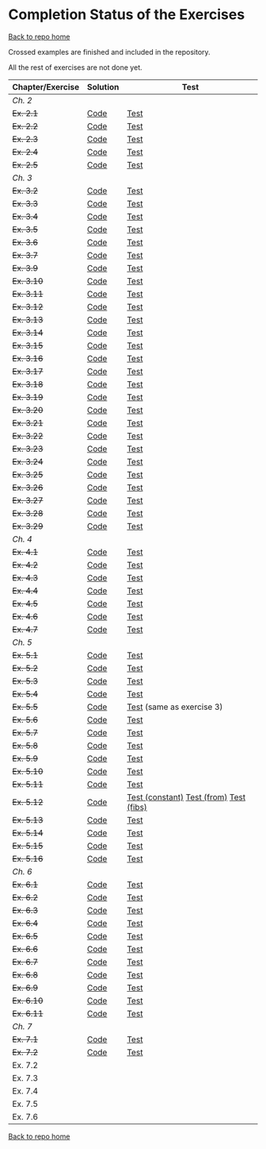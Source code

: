 # Completion Status of the Exercises

[Back to repo home](https://github.com/iht/fpinscala)

Crossed examples are finished and included in the repository.

All the rest of exercises are not done yet.

| **Chapter/Exercise** | **Solution**                                                                                           | **Test**                                                                                                                                                                                                                                                                                                                       |
| ----------------     | ----                                                                                                   | ----                                                                                                                                                                                                                                                                                                                           |
| *Ch. 2*              |                                                                                                        |                                                                                                                                                                                                                                                                                                                                |
| ~~Ex. 2.1~~          | [Code](https://github.com/iht/fpinscala/blob/master/src/main/scala/chap02/ex01.scala#L30-L44)          | [Test](https://github.com/iht/fpinscala/blob/master/src/test/scala/chap02/ex01Spec.scala#L33-L59)                                                                                                                                                                                                                              |
| ~~Ex. 2.2~~          | [Code](https://github.com/iht/fpinscala/blob/master/src/main/scala/chap02/ex02.scala#L30-L60)          | [Test](https://github.com/iht/fpinscala/blob/master/src/test/scala/chap02/ex02Spec.scala#L33-L72)                                                                                                                                                                                                                              |
| ~~Ex. 2.3~~          | [Code](https://github.com/iht/fpinscala/blob/master/src/main/scala/chap02/ex03.scala#L32-L34)          | [Test](https://github.com/iht/fpinscala/blob/master/src/test/scala/chap02/ex03Spec.scala#L34-L56)                                                                                                                                                                                                                              |
| ~~Ex. 2.4~~          | [Code](https://github.com/iht/fpinscala/blob/master/src/main/scala/chap02/ex04.scala#L32-L34)          | [Test](https://github.com/iht/fpinscala/blob/master/src/test/scala/chap02/ex04Spec.scala#L34-L55)                                                                                                                                                                                                                              |
| ~~Ex. 2.5~~          | [Code](https://github.com/iht/fpinscala/blob/master/src/main/scala/chap02/ex05.scala#L32-L34)          | [Test](https://github.com/iht/fpinscala/blob/master/src/test/scala/chap02/ex05Spec.scala#L33-L75)                                                                                                                                                                                                                              |
| *Ch. 3*              |                                                                                                        |                                                                                                                                                                                                                                                                                                                                |
| ~~Ex. 3.2~~          | [Code](https://github.com/iht/fpinscala/blob/master/src/main/scala/chap03/ex02.scala#L32-L37)          | [Test](https://github.com/iht/fpinscala/blob/master/src/test/scala/chap03/ex02Spec.scala#L33-L46)                                                                                                                                                                                                                              |
| ~~Ex. 3.3~~          | [Code](https://github.com/iht/fpinscala/blob/master/src/main/scala/chap03/ex03.scala#L32-L37)          | [Test](https://github.com/iht/fpinscala/blob/master/src/test/scala/chap03/ex03Spec.scala#L33-L46)                                                                                                                                                                                                                              |
| ~~Ex. 3.4~~          | [Code](https://github.com/iht/fpinscala/blob/master/src/main/scala/chap03/ex04.scala#L32-L41)          | [Test](https://github.com/iht/fpinscala/blob/master/src/test/scala/chap03/ex04Spec.scala#L34-L51)                                                                                                                                                                                                                              |
| ~~Ex. 3.5~~          | [Code](https://github.com/iht/fpinscala/blob/master/src/main/scala/chap03/ex05.scala#L32-L51)          | [Test](https://github.com/iht/fpinscala/blob/master/src/test/scala/chap03/ex05Spec.scala#L33-L42)                                                                                                                                                                                                                              |
| ~~Ex. 3.6~~          | [Code](https://github.com/iht/fpinscala/blob/master/src/main/scala/chap03/ex06.scala#L32-L43)          | [Test](https://github.com/iht/fpinscala/blob/master/src/test/scala/chap03/ex06Spec.scala#L33-L46)                                                                                                                                                                                                                              |
| ~~Ex. 3.7~~          | [Code](https://github.com/iht/fpinscala/blob/master/src/main/scala/chap03/ex07.scala#L30-L58)          | [Test](https://github.com/iht/fpinscala/blob/master/src/test/scala/chap03/ex07Spec.scala#L33-L59)                                                                                                                                                                                                                              |
| ~~Ex. 3.9~~          | [Code](https://github.com/iht/fpinscala/blob/master/src/main/scala/chap03/ex09.scala#L34-L36)          | [Test](https://github.com/iht/fpinscala/blob/master/src/test/scala/chap03/ex09Spec.scala#L32-L46)                                                                                                                                                                                                                              |
| ~~Ex. 3.10~~         | [Code](https://github.com/iht/fpinscala/blob/master/src/main/scala/chap03/ex10.scala#L32-L38)          | [Test](https://github.com/iht/fpinscala/blob/master/src/test/scala/chap03/ex10Spec.scala#L32-L63)                                                                                                                                                                                                                              |
| ~~Ex. 3.11~~         | [Code](https://github.com/iht/fpinscala/blob/master/src/main/scala/chap03/ex11.scala#L32-L49)          | [Test](https://github.com/iht/fpinscala/blob/master/src/test/scala/chap03/ex11Spec.scala#L32-L86)                                                                                                                                                                                                                              |
| ~~Ex. 3.12~~         | [Code](https://github.com/iht/fpinscala/blob/master/src/main/scala/chap03/ex12.scala#L32-L34)          | [Test](https://github.com/iht/fpinscala/blob/master/src/test/scala/chap03/ex12Spec.scala#L32-L42)                                                                                                                                                                                                                              |
| ~~Ex. 3.13~~         | [Code](https://github.com/iht/fpinscala/blob/master/src/main/scala/chap03/ex13.scala#L30-L39)          | [Test](https://github.com/iht/fpinscala/blob/master/src/test/scala/chap03/ex13Spec.scala#L32-L85)                                                                                                                                                                                                                              |
| ~~Ex. 3.14~~         | [Code](https://github.com/iht/fpinscala/blob/master/src/main/scala/chap03/ex14.scala#L30-L46)          | [Test](https://github.com/iht/fpinscala/blob/master/src/test/scala/chap03/ex14Spec.scala#L32-L63)                                                                                                                                                                                                                              |
| ~~Ex. 3.15~~         | [Code](https://github.com/iht/fpinscala/blob/master/src/main/scala/chap03/ex15.scala#L30-L37)          | [Test](https://github.com/iht/fpinscala/blob/master/src/test/scala/chap03/ex15Spec.scala#L32-L63)                                                                                                                                                                                                                              |
| ~~Ex. 3.16~~         | [Code](https://github.com/iht/fpinscala/blob/master/src/main/scala/chap03/ex16.scala#L32-L49)          | [Test](https://github.com/iht/fpinscala/blob/master/src/test/scala/chap03/ex16Spec.scala#L32-L60)                                                                                                                                                                                                                              |
| ~~Ex. 3.17~~         | [Code](https://github.com/iht/fpinscala/blob/master/src/main/scala/chap03/ex17.scala#L30-L44)          | [Test](https://github.com/iht/fpinscala/blob/master/src/test/scala/chap03/ex17Spec.scala#L32-L46)                                                                                                                                                                                                                              |
| ~~Ex. 3.18~~         | [Code](https://github.com/iht/fpinscala/blob/master/src/main/scala/chap03/ex18.scala#L30-L45)          | [Test](https://github.com/iht/fpinscala/blob/master/src/test/scala/chap03/ex18Spec.scala#L32-L50)                                                                                                                                                                                                                              |
| ~~Ex. 3.19~~         | [Code](https://github.com/iht/fpinscala/blob/master/src/main/scala/chap03/ex19.scala#L30-L46)          | [Test](https://github.com/iht/fpinscala/blob/master/src/test/scala/chap03/ex19Spec.scala#L32-L54)                                                                                                                                                                                                                              |
| ~~Ex. 3.20~~         | [Code](https://github.com/iht/fpinscala/blob/master/src/main/scala/chap03/ex20.scala#L30-L44)          | [Test](https://github.com/iht/fpinscala/blob/master/src/test/scala/chap03/ex20Spec.scala#L32-L50)                                                                                                                                                                                                                              |
| ~~Ex. 3.21~~         | [Code](https://github.com/iht/fpinscala/blob/master/src/main/scala/chap03/ex21.scala#L30-L41)          | [Test](https://github.com/iht/fpinscala/blob/master/src/test/scala/chap03/ex21Spec.scala#L32-L60)                                                                                                                                                                                                                              |
| ~~Ex. 3.22~~         | [Code](https://github.com/iht/fpinscala/blob/master/src/main/scala/chap03/ex22.scala#32-51)            | [Test](https://github.com/iht/fpinscala/blob/master/src/test/scala/chap03/ex22Spec.scala#L32-L50)                                                                                                                                                                                                                              |
| ~~Ex. 3.23~~         | [Code](https://github.com/iht/fpinscala/blob/master/src/main/scala/chap03/ex23.scala#L30-L44)          | [Test](https://github.com/iht/fpinscala/blob/master/src/test/scala/chap03/ex23Spec.scala#L32-L51)                                                                                                                                                                                                                              |
| ~~Ex. 3.24~~         | [Code](https://github.com/iht/fpinscala/blob/master/src/main/scala/chap03/ex24.scala#L30-L57)          | [Test](https://github.com/iht/fpinscala/blob/master/src/test/scala/chap03/ex24Spec.scala#L32-L67)                                                                                                                                                                                                                              |
| ~~Ex. 3.25~~         | [Code](https://github.com/iht/fpinscala/blob/master/src/main/scala/chap03/ex25.scala#L32-L59)          | [Test](https://github.com/iht/fpinscala/blob/master/src/test/scala/chap03/ex25Spec.scala#L34-L59)                                                                                                                                                                                                                              |
| ~~Ex. 3.26~~         | [Code](https://github.com/iht/fpinscala/blob/master/src/main/scala/chap03/ex26.scala#L32-L67)          | [Test](https://github.com/iht/fpinscala/blob/master/src/test/scala/chap03/ex26Spec.scala#L34-L59)                                                                                                                                                                                                                              |
| ~~Ex. 3.27~~         | [Code](https://github.com/iht/fpinscala/blob/master/src/main/scala/chap03/ex27.scala#L32-L40)          | [Test](https://github.com/iht/fpinscala/blob/master/src/test/scala/chap03/ex27Spec.scala#L34-L71)                                                                                                                                                                                                                              |
| ~~Ex. 3.28~~         | [Code](https://github.com/iht/fpinscala/blob/master/src/main/scala/chap03/ex28.scala#L32-L39)          | [Test](https://github.com/iht/fpinscala/blob/master/src/test/scala/chap03/ex28Spec.scala#L34-L70)                                                                                                                                                                                                                              |
| ~~Ex. 3.29~~         | [Code](https://github.com/iht/fpinscala/blob/master/src/main/scala/chap03/ex29.scala#L32-L82)          | [Test](https://github.com/iht/fpinscala/blob/master/src/test/scala/chap03/ex29Spec.scala#L34-L157)                                                                                                                                                                                                                             |
| *Ch. 4*              |                                                                                                        |                                                                                                                                                                                                                                                                                                                                |
| ~~Ex. 4.1~~          | [Code](https://github.com/iht/fpinscala/blob/master/src/main/scala/errorhandling/Option.scala#L33-L63) | [Test](https://github.com/iht/fpinscala/blob/master/src/test/scala/chap04/ex01Spec.scala#L37-L97)                                                                                                                                                                                                                              |
| ~~Ex. 4.2~~          | [Code](https://github.com/iht/fpinscala/blob/master/src/main/scala/chap04/ex02.scala#L33-L42)          | [Test](https://github.com/iht/fpinscala/blob/master/src/test/scala/chap04/ex02Spec.scala#L33-L43)                                                                                                                                                                                                                              |
| ~~Ex. 4.3~~          | [Code](https://github.com/iht/fpinscala/blob/master/src/main/scala/chap04/ex03.scala#L33-L41)          | [Test](https://github.com/iht/fpinscala/blob/master/src/test/scala/chap04/ex03Spec.scala#L33-L50)                                                                                                                                                                                                                              |
| ~~Ex. 4.4~~          | [Code](https://github.com/iht/fpinscala/blob/master/src/main/scala/chap04/ex04.scala#L33-L50)          | [Test](https://github.com/iht/fpinscala/blob/master/src/test/scala/chap04/ex04Spec.scala#L33-L65)                                                                                                                                                                                                                              |
| ~~Ex. 4.5~~          | [Code](https://github.com/iht/fpinscala/blob/master/src/main/scala/chap04/ex05.scala#L33-L54)          | [Test](https://github.com/iht/fpinscala/blob/master/src/test/scala/chap04/ex05Spec.scala#L33-L104)                                                                                                                                                                                                                             |
| ~~Ex. 4.6~~          | [Code](https://github.com/iht/fpinscala/blob/master/src/main/scala/errorhandling/Either.scala#L33-L65) | [Test](https://github.com/iht/fpinscala/blob/master/src/test/scala/chap04/ex06Spec.scala#L33-L88)                                                                                                                                                                                                                              |
| ~~Ex. 4.7~~          | [Code](https://github.com/iht/fpinscala/blob/master/src/main/scala/chap04/ex07.scala#L33-L55)          | [Test](https://github.com/iht/fpinscala/blob/master/src/test/scala/chap04/ex07Spec.scala#L33-L85)                                                                                                                                                                                                                              |
| *Ch. 5*              |                                                                                                        |                                                                                                                                                                                                                                                                                                                                |
| ~~Ex. 5.1~~          | [Code](https://github.com/iht/fpinscala/blob/master/src/main/scala/adt/stream.scala#L33-L44)           | [Test](https://github.com/iht/fpinscala/blob/master/src/test/scala/chap05/ex01Spec.scala#L33-L51)                                                                                                                                                                                                                              |
| ~~Ex. 5.2~~          | [Code](https://github.com/iht/fpinscala/blob/master/src/main/scala/adt/stream.scala#L46-L91)           | [Test](https://github.com/iht/fpinscala/blob/master/src/test/scala/chap05/ex02Spec.scala#L33-L78)                                                                                                                                                                                                                              |
| ~~Ex. 5.3~~          | [Code](https://github.com/iht/fpinscala/blob/master/src/main/scala/adt/stream.scala#L93-L105)          | [Test](https://github.com/iht/fpinscala/blob/master/src/test/scala/chap05/ex03Spec.scala#L33-L57)                                                                                                                                                                                                                              |
| ~~Ex. 5.4~~          | [Code](https://github.com/iht/fpinscala/blob/master/src/main/scala/adt/stream.scala#L107-L119)         | [Test](https://github.com/iht/fpinscala/blob/master/src/test/scala/chap05/ex04Spec.scala#L33-L57)                                                                                                                                                                                                                              |
| ~~Ex. 5.5~~          | [Code](https://github.com/iht/fpinscala/blob/master/src/main/scala/adt/stream.scala#L121-L131)         | [Test](https://github.com/iht/fpinscala/blob/master/src/test/scala/chap05/ex03Spec.scala#L33-L57) (same as exercise 3)                                                                                                                                                                                                         |
| ~~Ex. 5.6~~          | [Code](https://github.com/iht/fpinscala/blob/master/src/main/scala/adt/stream.scala#L133-L136)         | [Test](https://github.com/iht/fpinscala/blob/master/src/test/scala/chap05/ex06Spec.scala#L33-L55)                                                                                                                                                                                                                              |
| ~~Ex. 5.7~~          | [Code](https://github.com/iht/fpinscala/blob/master/src/main/scala/adt/stream.scala#L138-L170)         | [Test](https://github.com/iht/fpinscala/blob/master/src/test/scala/chap05/ex07Spec.scala#L33-L97)                                                                                                                                                                                                                              |
| ~~Ex. 5.8~~          | [Code](https://github.com/iht/fpinscala/blob/master/src/main/scala/adt/stream.scala#L172-L173)         | [Test](https://github.com/iht/fpinscala/blob/master/src/test/scala/chap05/ex08Spec.scala#L33-L51)                                                                                                                                                                                                                              |
| ~~Ex. 5.9~~          | [Code](https://github.com/iht/fpinscala/blob/master/src/main/scala/adt/stream.scala#L175-L176)         | [Test](https://github.com/iht/fpinscala/blob/master/src/test/scala/chap05/ex09Spec.scala#L33-L40)                                                                                                                                                                                                                              |
| ~~Ex. 5.10~~         | [Code](https://github.com/iht/fpinscala/blob/master/src/main/scala/adt/stream.scala#L178-L183)         | [Test](https://github.com/iht/fpinscala/blob/master/src/test/scala/chap05/ex10Spec.scala#L33-L40)                                                                                                                                                                                                                              |
| ~~Ex. 5.11~~         | [Code](https://github.com/iht/fpinscala/blob/master/src/main/scala/adt/stream.scala#L185-L191)         | [Test](https://github.com/iht/fpinscala/blob/master/src/test/scala/chap05/ex11Spec.scala#L33-L61)                                                                                                                                                                                                                              |
| ~~Ex. 5.12~~         | [Code](https://github.com/iht/fpinscala/blob/master/src/main/scala/adt/stream.scala#L193-L202)         | [Test (constant)](https://github.com/iht/fpinscala/blob/master/src/test/scala/chap05/ex08Spec.scala#L33-L51) [Test (from)](https://github.com/iht/fpinscala/blob/master/src/test/scala/chap05/ex09Spec.scala#L33-L40) [Test (fibs)](https://github.com/iht/fpinscala/blob/master/src/test/scala/chap05/ex10Spec.scala#L33-L40) |
| ~~Ex. 5.13~~         | [Code](https://github.com/iht/fpinscala/blob/master/src/main/scala/chap05/ex13.scala#L32-L90)          | [Test](https://github.com/iht/fpinscala/blob/master/src/test/scala/chap05/ex13Spec.scala#L33-L125)                                                                                                                                                                                                                             |
| ~~Ex. 5.14~~         | [Code](https://github.com/iht/fpinscala/blob/master/src/main/scala/chap05/ex14.scala#L32-L36)          | [Test](https://github.com/iht/fpinscala/blob/master/src/test/scala/chap05/ex14Spec.scala#L33-L58)                                                                                                                                                                                                                              |
| ~~Ex. 5.15~~         | [Code](https://github.com/iht/fpinscala/blob/master/src/main/scala/chap05/ex15.scala#L32-L42)          | [Test](https://github.com/iht/fpinscala/blob/master/src/test/scala/chap05/ex15Spec.scala#L33-L60)                                                                                                                                                                                                                              |
| ~~Ex. 5.16~~         | [Code](https://github.com/iht/fpinscala/blob/master/src/main/scala/chap05/ex16.scala#L32-L43)          | [Test](https://github.com/iht/fpinscala/blob/master/src/test/scala/chap05/ex16Spec.scala#L33-L82)                                                                                                                                                                                                                              |
| *Ch. 6*              |                                                                                                        |                                                                                                                                                                                                                                                                                                                                |
| ~~Ex. 6.1~~          | [Code](https://github.com/iht/fpinscala/blob/master/src/main/scala/rng/rng.scala#L45-L56)              | [Test](https://github.com/iht/fpinscala/blob/master/src/test/scala/chap06/ex01Spec.scala#L33-L49)                                                                                                                                                                                                                                      |
| ~~Ex. 6.2~~          | [Code](https://github.com/iht/fpinscala/blob/master/src/main/scala/rng/rng.scala#L58-L65)              | [Test](https://github.com/iht/fpinscala/blob/master/src/test/scala/chap06/ex02Spec.scala#L33-L51)                                                                                                                                                                                                                                      |
| ~~Ex. 6.3~~          | [Code](https://github.com/iht/fpinscala/blob/master/src/main/scala/rng/rng.scala#L67-L86)              | [Test](https://github.com/iht/fpinscala/blob/master/src/test/scala/chap06/ex03Spec.scala#L33-L73)                                                                                                                                                                                                                                      |
| ~~Ex. 6.4~~          | [Code](https://github.com/iht/fpinscala/blob/master/src/main/scala/rng/rng.scala#L88-L118)             | [Test](https://github.com/iht/fpinscala/blob/master/src/test/scala/chap06/ex04Spec.scala#L33-L46)                                                                                                                                                                                                                                      |
| ~~Ex. 6.5~~          | [Code](https://github.com/iht/fpinscala/blob/master/src/main/scala/rng/rng.scala#L120-L123)            | [Test](https://github.com/iht/fpinscala/blob/master/src/test/scala/chap06/ex05Spec.scala#L33-L51)                                                                                                                                                                                                                                      |
| ~~Ex. 6.6~~          | [Code](https://github.com/iht/fpinscala/blob/master/src/main/scala/rng/rng.scala#L125-L133)            | [Test](https://github.com/iht/fpinscala/blob/master/src/test/scala/chap06/ex06Spec.scala#L33-L58)                                                                                                                                                                                                                                      |
| ~~Ex. 6.7~~          | [Code](https://github.com/iht/fpinscala/blob/master/src/main/scala/rng/rng.scala#L135-L157)            | [Test](https://github.com/iht/fpinscala/blob/master/src/test/scala/chap06/ex07Spec.scala#L33-L46)                                                                                                                                                                                                                                      |
| ~~Ex. 6.8~~          | [Code](https://github.com/iht/fpinscala/blob/master/src/main/scala/rng/rng.scala#L159-L177)            | [Test](https://github.com/iht/fpinscala/blob/master/src/test/scala/chap06/ex08Spec.scala#L33-L58)                                                                                                                                                                                                                                      |
| ~~Ex. 6.9~~          | [Code](https://github.com/iht/fpinscala/blob/master/src/main/scala/rng/rng.scala#L179-L197)            | [Test](https://github.com/iht/fpinscala/blob/master/src/test/scala/chap06/ex09Spec.scala#L33-L84)                                                                                                                                                                                                                                      |
| ~~Ex. 6.10~~         | [Code](https://github.com/iht/fpinscala/blob/master/src/main/scala/rng/rng.scala#L199-L259)            | [Test](https://github.com/iht/fpinscala/blob/master/src/test/scala/chap06/ex10Spec.scala#L33-L114)                                                                                                                                                                                                                                      |
| ~~Ex. 6.11~~         | [Code](https://github.com/iht/fpinscala/blob/master/src/main/scala/rng/rng.scala#L261-L309)            | [Test](https://github.com/iht/fpinscala/blob/master/src/test/scala/chap06/ex11Spec.scala#L33-L102)                                                                                                                                                                                                                                      |
| *Ch. 7*              |                                                                                                        |                                                                                                                                                                                                                                                                                                                                |
| ~~Ex. 7.1~~          | [Code](https://github.com/iht/fpinscala/blob/master/src/main/scala/chap07/parallel.scala#L70-L75)      | [Test](https://github.com/iht/fpinscala/blob/master/src/test/scala/chap07/ParSpec.scala#L102-L147)                                                                                                                                                                                                                             |
| ~~Ex. 7.2~~          | [Code](https://github.com/iht/fpinscala/blob/master/src/main/scala/chap07/parallel.scala#L32-L67)      | [Test](https://github.com/iht/fpinscala/blob/master/src/test/scala/chap07/ParSpec.scala#L35-L100)                                                                                                                                                                                                                              |
| Ex. 7.2              |                                                                                                        |                                                                                                                                                                                                                                                                                                                                |
| Ex. 7.3              |                                                                                                        |                                                                                                                                                                                                                                                                                                                                |
| Ex. 7.4              |                                                                                                        |                                                                                                                                                                                                                                                                                                                                |
| Ex. 7.5              |                                                                                                        |                                                                                                                                                                                                                                                                                                                                |
| Ex. 7.6              |                                                                                                        |                                                                                                                                                                                                                                                                                                                                |


[Back to repo home](https://github.com/iht/fpinscala)
